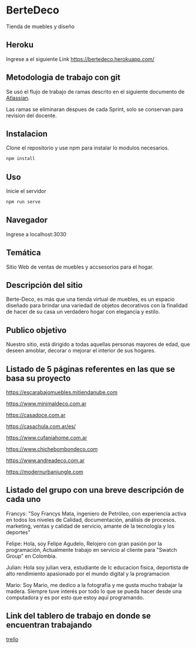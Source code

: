 # BerteDeco

Tienda de muebles y diseño

## Heroku

Ingrese a el siguiente Link
https://bertedeco.herokuapp.com/

## Metodologia de trabajo con git

Se usó el flujo de trabajo de ramas descrito en el siguiente documento de [Atlassian](https://www.atlassian.com/es/git/tutorials/comparing-workflows/feature-branch-workflow).

Las ramas se eliminaran despues de cada Sprint, solo se conservan para revision del docente.

## Instalacion

Clone el repositorio y use npm para instalar lo modulos necesarios.

```bash
npm install
```

## Uso

Inicie el servidor

```bash
npm run serve
```

## Navegador

Ingrese a localhost:3030
 
## Temática

Sitio Web de ventas de muebles y accsesorios para el hogar.

## Descripción del sitio

Berte-Deco, es más que una tienda virtual de muebles, es un espacio diseñado para brindar una variedad de objetos decorativos con la finalidad de hacer de su casa un verdadero hogar con elegancia y estilo.

## Publico objetivo

Nuestro sitio, está dirigido a todas aquellas personas mayores de edad, que deseen amoblar, decorar o mejorar el interior de sus hogares.

## Listado de 5 páginas referentes en las que se basa su proyecto

https://escarabajomuebles.mitiendanube.com

https://www.minimaldeco.com.ar

https://casadoce.com.ar

https://casachula.com.ar/es/

https://www.cufaniahome.com.ar

https://www.chichebombondeco.com

https://www.andreadeco.com.ar

https://modernurbanjungle.com

## Listado del grupo con una breve descripción de cada uno

Francys: "Soy Francys Mata, ingeniero de Petróleo,  con experiencia activa en todos los niveles de  Calidad, documentación, análisis de procesos. marketing, ventas y calidad de servicio, amante de la tecnología y los deportes"

Felipe: Hola, soy Felipe Agudelo,  Relojero con gran pasión por la programación, Actualmente trabajo en servicio al cliente para "Swatch Group" en Colombia.

Julian: Hola soy julian vera, estudiante de lc educacion fisica, deportista de alto rendimiento apasionado por el mundo digital y la programacion

Mario: Soy Mario, me dedico a la fotografía y me gusta mucho trabajar la madera. Siempre tuve interés por todo lo que se pueda hacer desde una computadora y es por esto que estoy aquí programando.

## Link del tablero de trabajo en donde se encuentran trabajando
[trello](https://trello.com/invite/b/EfK1CEb8/cefb49f448add8ec47cf7bae4ffe9e44/grupo3bertedeco)